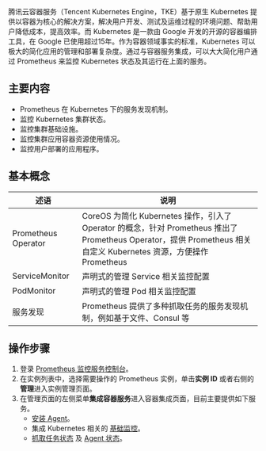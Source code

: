 

腾讯云容器服务（Tencent Kubernetes Engine，TKE）基于原生 Kubernetes 提供以容器为核心的解决方案，解决用户开发、测试及运维过程的环境问题、帮助用户降低成本，提高效率。而 Kubernetes 是一款由 Google 开发的开源的容器编排工具，在 Google 已使用超过15年。作为容器领域事实的标准，Kubernetes 可以极大的简化应用的管理和部署复杂度。通过与容器服务集成，可以大大简化用户通过 Prometheus 来监控 Kubernetes 状态及其运行在上面的服务。

## 主要内容

- Prometheus 在 Kubernetes 下的服务发现机制。
- 监控 Kubernetes 集群状态。
- 监控集群基础设施。
- 监控集群应用容器资源使用情况。
- 监控用户部署的应用程序。

## 基本概念

| 述语  | 说明  |
|--------|---------|
| Prometheus Operator | CoreOS 为简化 Kubernetes 操作，引入了 Operator 的概念，针对 Prometheus 推出了 Prometheus Operator，提供 Prometheus 相关自定义 Kubernetes 资源，方便操作 Prometheus |
| ServiceMonitor | 声明式的管理 Service 相关监控配置 |
| PodMonitor   | 声明式的管理 Pod 相关监控配置 |
| 服务发现   | Prometheus 提供了多种抓取任务的服务发现机制，例如基于文件、Consul 等 |

## 操作步骤

1. 登录 [ Prometheus 监控服务控制台](https://console.cloud.tencent.com/monitor/prometheus)。
2. 在实例列表中，选择需要操作的 Prometheus 实例，单击**实例 ID** 或者右侧的**管理**进入实例管理页面。
3. 在管理页面的左侧菜单**集成容器服务**进入容器集成页面，目前主要提供如下服务。
    - [安装 Agent](https://cloud.tencent.com/document/product/1416/56000#install_agent)。
    - 集成 Kubernetes 相关的 [基础监控](https://cloud.tencent.com/document/product/1416/56002)。
    - [抓取任务状态](https://cloud.tencent.com/document/product/1416/56003) 及 [Agent 状态](https://cloud.tencent.com/document/product/1416/56004)。
